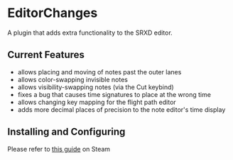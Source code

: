 # EditorChanges
A plugin that adds extra functionality to the SRXD editor.

## Current Features
* allows placing and moving of notes past the outer lanes
* allows color-swapping invisible notes
* allows visibility-swapping notes (via the Cut keybind)
* fixes a bug that causes time signatures to place at the wrong time
* allows changing key mapping for the flight path editor
* adds more decimal places of precision to the note editor's time display

## Installing and Configuring 
Please refer to [this guide](https://steamcommunity.com/sharedfiles/filedetails/?id=3339937862) on Steam
